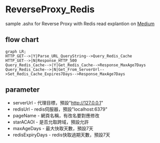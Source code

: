 # ReverseProxy_Redis
sample .ashx for Reverse Proxy with Redis
read explantion on [Medium](https://medium.com/@lag945/%E5%9C%A8windows%E6%95%B4%E5%90%88redis%E8%88%87asp-net-reverse-proxy-a846170b0353)

## flow chart
```mermaid
graph LR;
HTTP_GET-->|Y|Parse_URL_QueryString-->Query_Redis_Cache
HTTP_GET-->|N|Response_HTTP_500
Query_Redis_Cache-->|Y|Get_Redis_Cache-->Response_MaxAge7Days
Query_Redis_Cache-->|N|Get_From_ServerUrl-->Set_Redis_Cache_Expires7Days-->Response_MaxAge7Days
```

## parameter
- serverUrl - 代理目標，預設"http://127.0.0.1"
- redisUrl - redis伺服器，預設"localhost:6379"
- pageName - 網頁名稱，有改名要對應修改
- starACAOl - 是否允取跨域，預設允許
- maxAgeDays - 最大快取天數，預設7天
- redisExpiryDays - redis快取過期天數，預設7天
